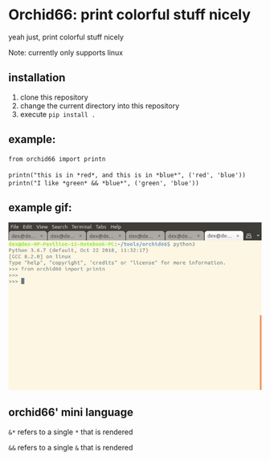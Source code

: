 # Orchid66: print colorful stuff nicely
yeah just, print colorful stuff nicely

Note: currently only supports linux

## installation

1. clone this repository
2. change the current directory into this repository
3. execute `pip install .`

## example:
```
from orchid66 import printn

printn("this is in *red*, and this is in *blue*", ('red', 'blue'))
printn("I like *green* && *blue*", ('green', 'blue'))
```

## example gif:
![usage gif](usage_gif.gif)

## orchid66' mini language

`&*` refers to a single `*` that is rendered

`&&` refers to a single `&` that is rendered
